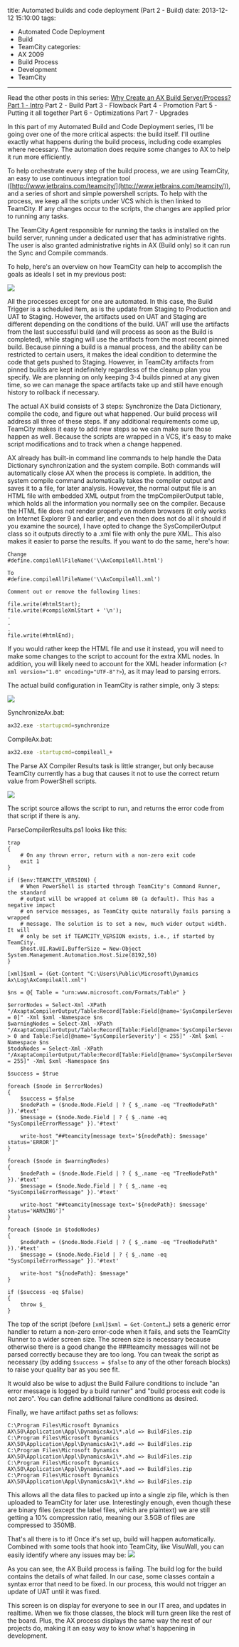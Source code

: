 title: Automated builds and code deployment (Part 2 - Build)
date: 2013-12-12 15:10:00
tags:
 - Automated Code Deployment
 - Build
 - TeamCity
categories:
 - AX 2009
 - Build Process
 - Development
 - TeamCity
---
Read the other posts in this series:
[Why Create an AX Build Server/Process?](/2013/10/Why-create-an-AX-build-server-process)
[Part 1 - Intro](/2013/11/Automated-builds-and-code-deployment-Part-1-Intro/)
Part 2 - Build
Part 3 - Flowback
Part 4 - Promotion
Part 5 - Putting it all together
Part 6 - Optimizations
Part 7 - Upgrades

In this part of my Automated Build and Code Deployment series, I'll be going over one of the more critical aspects: the build itself. I'll outline exactly what happens during the build process, including code examples where necessary. The automation does require some changes to AX to help it run more efficiently. 

To help orchestrate every step of the build process, we are using TeamCity, an easy to use continuous integration tool ([http://www.jetbrains.com/teamcity/](http://www.jetbrains.com/teamcity/)), and a series of short and simple powershell scripts. To help with the process, we keep all the scripts under VCS which is then linked to TeamCity. If any changes occur to the scripts, the changes are applied prior to running any tasks.

The TeamCity Agent responsible for running the tasks is installed on the build server, running under a dedicated user that has administrative rights. The user is also granted administrative rights in AX (Build only) so it can run the Sync and Compile commands. 

To help, here's an overview on how TeamCity can help to accomplish the goals as ideals I set in my previous post:

![](TeamCityProcessFlow.png)

All the processes except for one are automated. In this case, the Build Trigger is a scheduled item, as is the update from Staging to Production and UAT to Staging. However, the artifacts used on UAT and Staging are different depending on the conditions of the build. UAT will use the artifacts from the last successful build (and will process as soon as the Build is completed), while staging will use the artifacts from the most recent pinned build. Because pinning a build is a manual process, and the ability can be restricted to certain users, it makes the ideal condition to determine the code that gets pushed to Staging. However, in TeamCity artifacts from pinned builds are kept indefinitely regardless of the cleanup plan you specify. We are planning on only keeping 3-4 builds pinned at any given time, so we can manage the space artifacts take up and still have enough history to rollback if necessary.

 

The actual AX build consists of 3 steps: Synchronize the Data Dictionary, compile the code, and figure out what happened. Our build process will address all three of these steps. If any additional requirements come up, TeamCity makes it easy to add new steps so we can make sure those happen as well. Because the scripts are wrapped in a VCS, it's easy to make script modifications and to track when a change happened.

AX already has built-in command line commands to help handle the Data Dictionary synchronization and the system compile. Both commands will automatically close AX when the process is complete. In addition, the system compile command automatically takes the compiler output and saves it to a file, for later analysis. However, the normal output file is an HTML file with embedded XML output from the tmpCompilerOutput table, which holds all the information you normally see on the compiler. Because the HTML file does not render properly on modern browsers (it only works on Internet Explorer 9 and earlier, and even then does not do all it should if you examine the source), I have opted to change the SysCompilerOutput class so it outputs directly to a .xml file with only the pure XML. This also makes it easier to parse the results. If you want to do the same, here's how:

```CSharp SysCompilerOutput.classDeclaration
Change
#define.compileAllFileName('\\AxCompileAll.html')

To
#define.compileAllFileName('\\AxCompileAll.xml')
```

```CSharp SysCompilerOutput.xmlExport
Comment out or remove the following lines:

file.write(#htmlStart);
file.write(#compileXmlStart + '\n');
.
.
.
file.write(#htmlEnd);
```

If you would rather keep the HTML file and use it instead, you will need to make some changes to the script to account for the extra XML nodes. In addition, you will likely need to account for the XML header information (`<?xml version="1.0" encoding="UTF-8"?>`), as it may lead to parsing errors.

The actual build configuration in TeamCity is rather simple, only 3 steps:

![](TeamCityBuildSteps.png)

SynchronizeAx.bat:
```BASH SynchronizeAx.bat
ax32.exe -startupcmd=synchronize
```

CompileAx.bat:
```BASH CompileAx.bat
ax32.exe -startupcmd=compileall_+
```

 The Parse AX Compiler Results task is little stranger, but only because TeamCity currently has a bug that causes it not to use the correct return value from PowerShell scripts. 

![](TeamCityParseAXCompiler.png)

The script source allows the script to run, and returns the error code from that script if there is any.

ParseCompilerResults.ps1 looks like this:
```CSharp ParseCompilerResults.ps1 
trap
{
    # On any thrown error, return with a non-zero exit code
    exit 1
}

if ($env:TEAMCITY_VERSION) {
    # When PowerShell is started through TeamCity's Command Runner, the standard
    # output will be wrapped at column 80 (a default). This has a negative impact
    # on service messages, as TeamCity quite naturally fails parsing a wrapped
    # message. The solution is to set a new, much wider output width. It will
    # only be set if TEAMCITY_VERSION exists, i.e., if started by TeamCity.
    $host.UI.RawUI.BufferSize = New-Object System.Management.Automation.Host.Size(8192,50)
}
 
[xml]$xml = (Get-Content "C:\Users\Public\Microsoft\Dynamics Ax\Log\AxCompileAll.xml")
 
$ns = @{ Table = "urn:www.microsoft.com/Formats/Table" }
 
$errorNodes = Select-Xml -XPath "/AxaptaCompilerOutput/Table:Record[Table:Field[@name='SysCompilerSeverity'] = 0]" -Xml $xml -Namespace $ns
$warningNodes = Select-Xml -XPath "/AxaptaCompilerOutput/Table:Record[Table:Field[@name='SysCompilerSeverity'] > 0 and Table:Field[@name='SysCompilerSeverity'] < 255]" -Xml $xml -Namespace $ns
$todoNodes = Select-Xml -XPath "/AxaptaCompilerOutput/Table:Record[Table:Field[@name='SysCompilerSeverity'] = 255]" -Xml $xml -Namespace $ns
 
$success = $true
 
foreach ($node in $errorNodes)
{
    $success = $false
    $nodePath = ($node.Node.Field | ? { $_.name -eq "TreeNodePath" }).'#text'
    $message = ($node.Node.Field | ? { $_.name -eq "SysCompileErrorMessage" }).'#text'
 
    write-host "##teamcity[message text='${nodePath}: $message' status='ERROR']"
}
 
foreach ($node in $warningNodes)
{
    $nodePath = ($node.Node.Field | ? { $_.name -eq "TreeNodePath" }).'#text'
    $message = ($node.Node.Field | ? { $_.name -eq "SysCompileErrorMessage" }).'#text'
    
    write-host "##teamcity[message text='${nodePath}: $message' status='WARNING']"
}
 
foreach ($node in $todoNodes)
{
    $nodePath = ($node.Node.Field | ? { $_.name -eq "TreeNodePath" }).'#text'
    $message = ($node.Node.Field | ? { $_.name -eq "SysCompileErrorMessage" }).'#text'
    
    write-host "${nodePath}: $message"    
}
 
if ($success -eq $false)
{
    throw $_
}
```
The top of the script (before `[xml]$xml = Get-Content…`) sets a generic error handler to return a non-zero error-code when it fails, and sets the TeamCity Runner to a wider screen size. The screen size is necessary because otherwise there is a good change the ###teamcity messages will not be parsed correctly because they are too long. You can tweak the script as necessary (by adding `$success = $false` to any of the other foreach blocks) to raise your quality bar as you see fit. 

It would also be wise to adjust the Build Failure conditions to include "an error message is logged by a build runner" and "build process exit code is not zero". You can define additional failure conditions as desired.

Finally, we have artifact paths set as follows:
```
C:\Program Files\Microsoft Dynamics AX\50\Application\Appl\DynamicsAx1\*.ald => BuildFiles.zip
C:\Program Files\Microsoft Dynamics AX\50\Application\Appl\DynamicsAx1\*.add => BuildFiles.zip
C:\Program Files\Microsoft Dynamics AX\50\Application\Appl\DynamicsAx1\*.ahd => BuildFiles.zip
C:\Program Files\Microsoft Dynamics AX\50\Application\Appl\DynamicsAx1\*.aod => BuildFiles.zip
C:\Program Files\Microsoft Dynamics AX\50\Application\Appl\DynamicsAx1\*.khd => BuildFiles.zip
```
This allows all the data files to packed up into a single zip file, which is then uploaded to TeamCity for later use. Interestingly enough, even though these are binary files (except the label files, which are plaintext) we are still getting a 10% compression ratio, meaning our 3.5GB of files are compressed to 350MB.

That's all there is to it! Once it's set up, build will happen automatically. Combined with some tools that hook into TeamCity, like VisuWall, you can easily identify where any issues may be:
![](Visuwall.png)


As you can see, the AX Build process is failing. The build log for the build contains the details of what failed. In our case, some classes contain a syntax error that need to be fixed. In our process, this would not trigger an update of UAT until it was fixed.

This screen is on display for everyone to see in our IT area, and updates in realtime. When we fix those classes, the block will turn green like the rest of the board. Plus, the AX process displays the same way the rest of our projects do, making it an easy way to know what's happening in development.